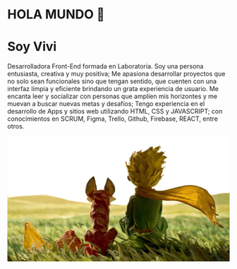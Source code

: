 # HOLA MUNDO 👋 
# Soy Vivi

Desarrolladora Front-End formada en Laboratoria. Soy una persona entusiasta, creativa y muy positiva; Me apasiona desarrollar proyectos que no solo sean funcionales sino que tengan sentido, que cuenten con una interfaz limpia y eficiente brindando un grata experiencia de usuario. Me encanta leer y socializar con personas que amplíen mis horizontes y me muevan a buscar nuevas metas y desafíos; Tengo experiencia en el desarrollo de Apps y sitios web utilizando HTML, CSS y JAVASCRIPT; con conocimientos en SCRUM, Figma, Trello, Github, Firebase, REACT, entre otros.














![litle-prince](./images/the-little-prince.jpg)


<!--
**ViviMoya/ViviMoya** is a ✨ _special_ ✨ repository because its `README.md` (this file) appears on your GitHub profile.

Here are some ideas to get you started:

- 🔭 I’m currently working on ...
- 🌱 I’m currently learning ...
- 👯 I’m looking to collaborate on ...
- 🤔 I’m looking for help with ...
- 💬 Ask me about ...
- 📫 How to reach me: ...
- 😄 Pronouns: ...
- ⚡ Fun fact: ...
-->
